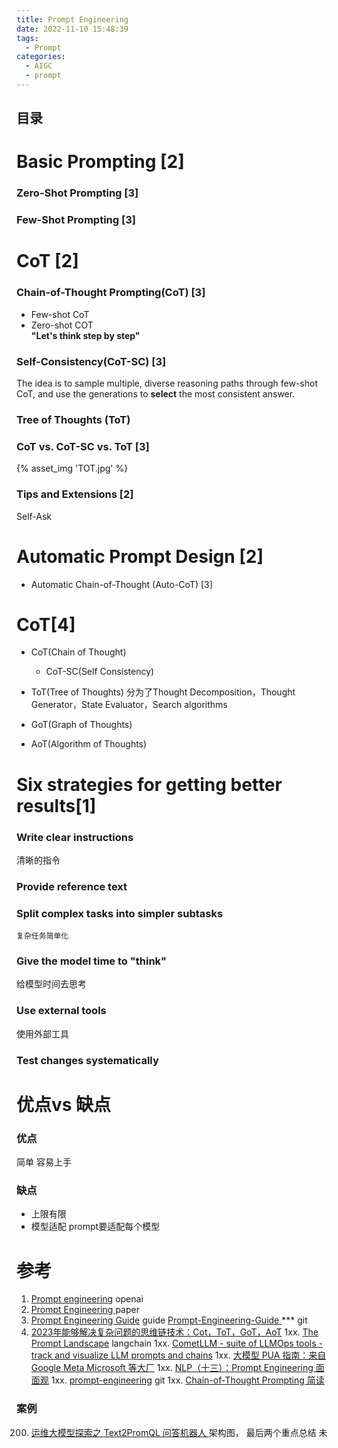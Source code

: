 ```yaml
---
title: Prompt Engineering
date: 2022-11-10 15:48:39
tags:
  - Prompt
categories: 
  - AIGC
  - prompt  
---
```


<p></p>
<!-- more -->

## 目录
<!-- toc -->

# Basic Prompting [2]
### Zero-Shot Prompting [3]
### Few-Shot Prompting [3]

# CoT [2]
### Chain-of-Thought Prompting(CoT) [3]
+ Few-shot CoT
+ Zero-shot COT  
  **"Let's think step by step"**

### Self-Consistency(CoT-SC) [3]
The idea is to sample multiple, diverse reasoning paths through few-shot CoT, and use the generations to **select** the most consistent answer.  
### Tree of Thoughts (ToT)

### CoT vs. CoT-SC vs. ToT  [3]
{% asset_img 'TOT.jpg' %}

### Tips and Extensions   [2]
Self-Ask 

# Automatic Prompt Design [2]
+ Automatic Chain-of-Thought (Auto-CoT) [3]

# CoT[4]
+ CoT(Chain of Thought)
  - CoT-SC(Self Consistency)
  
+ ToT(Tree of Thoughts)
  分为了Thought Decomposition，Thought Generator，State Evaluator，Search algorithms

+ GoT(Graph of Thoughts)

+ AoT(Algorithm of Thoughts)

# Six strategies for getting better results[1]
### Write clear instructions
   清晰的指令
### Provide reference text

### Split complex tasks into simpler subtasks
    复杂任务简单化
### Give the model time to "think"
   给模型时间去思考
### Use external tools
   使用外部工具
### Test changes systematically



# 优点vs 缺点
### 优点
简单  容易上手
### 缺点
- 上限有限  
- 模型适配
  prompt要适配每个模型

# 参考
1. [Prompt engineering](https://platform.openai.com/docs/guides/prompt-engineering)  openai
2. [Prompt Engineering ](https://lilianweng.github.io/posts/2023-03-15-prompt-engineering/) paper
3. [Prompt Engineering Guide](https://www.promptingguide.ai/techniques) guide
   [Prompt-Engineering-Guide ](https://github.com/www6v/Prompt-Engineering-Guide) *** git
4. [2023年能够解决复杂问题的思维链技术：Cot，ToT，GoT，AoT](https://zhuanlan.zhihu.com/p/654034193)
1xx. [The Prompt Landscape](https://blog.langchain.dev/the-prompt-landscape/)  langchain
1xx. [CometLLM - suite of LLMOps tools - track and visualize LLM prompts and chains](https://colab.research.google.com/github/comet-ml/comet-llm/blob/main/examples/CometLLM_Prompts.ipynb)
1xx. [大模型 PUA 指南：来自 Google Meta Microsoft 等大厂](https://zhuanlan.zhihu.com/p/671915693) 
1xx. [NLP（十三）：Prompt Engineering 面面观](https://zhuanlan.zhihu.com/p/632369186)
1xx. [ prompt-engineering](https://github.com/brexhq/prompt-engineering?tab=readme-ov-file) git
1xx. [Chain-of-Thought Prompting 简读 ](https://finisky.github.io/chain-of-thought-prompting-summary/)

### 案例
200. [运维大模型探索之 Text2PromQL 问答机器人 ](https://mp.weixin.qq.com/s/nXoZJ4xfgihA2mnBQ8EdIQ)     架构图， 最后两个重点总结   未

